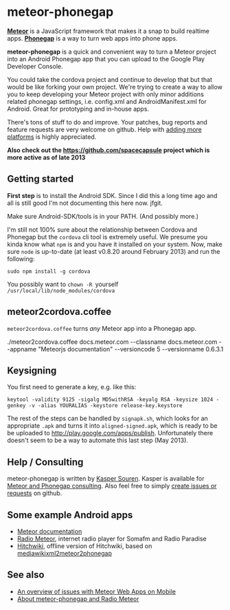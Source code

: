 meteor-phonegap
===============

**[Meteor](http://meteor.com/)** is a JavaScript framework that makes it a
snap to build realtime apps.  **[Phonegap](http://phonegap.com/)** is
a way to turn web apps into phone apps.

**meteor-phonegap** is a quick and convenient way to turn a Meteor
project into an Android Phonegap app that you can upload to the Google
Play Developer Console.

You could take the cordova project and continue to develop that but
that would be like forking your own project. We're trying to create a
way to allow you to keep developing your Meteor project with only
minor additions related phonegap settings, i.e. config.xml and
AndroidManifest.xml for Android.  Great for prototyping and in-house
apps.

There's tons of stuff to do and improve. Your patches, bug reports and
feature requests are very welcome on github. Help with [adding more
platforms](https://github.com/guaka/meteor-phonegap/issues/26) is
highly appreciated.


**Also check out the https://github.com/spacecapsule project which is more active as of late 2013**


Getting started
---------------

**First step** is to install the Android SDK.
Since I did this a long time ago and all is still good I'm not
documenting this here now. jfgit.

Make sure Android-SDK/tools is in your PATH. (And possibly more.)

I'm still not 100% sure about the relationship between Cordova and
Phonegap but the `cordova` cli tool is extremely useful. We presume
you kinda know what `npm` is and you have it installed on your system.
Now, make sure `node` is up-to-date (at least v0.8.20 around February
2013) and run the following:

    sudo npm install -g cordova

You possibly want to `chown -R `yourself` /usr/local/lib/node_modules/cordova` 




meteor2cordova.coffee
---------------------

`meteor2cordova.coffee` turns *any* Meteor app into a Phonegap app.


   ./meteor2cordova.coffee docs.meteor.com --classname docs.meteor.com --appname "Meteorjs documentation" --versioncode 5 --versionname 0.6.3.1




Keysigning
----------

You first need to generate a key, e.g. like this:

    keytool -validity 9125 -sigalg MD5withRSA -keyalg RSA -keysize 1024 -genkey -v -alias YOURALIAS -keystore release-key.keystore


The rest of the steps can be handled by `signapk.sh`, which looks for
an appropriate `.apk` and turns it into `aligned-signed.apk`, which is
ready to be be uploaded to http://play.google.com/apps/publish.
Unfortunately there doesn't seem to be a way to automate this last
step (May 2013).


Help / Consulting
-----------------

meteor-phonegap is written by [Kasper Souren](http://guaka.org/).
Kasper is available for [Meteor and Phonegap consulting](http://guaka.org/contact).
Also feel free to simply [create issues or requests](https://github.com/guaka/meteor-phonegap/issues/new) on github.


Some example Android apps
-------------------------
* [Meteor documentation](https://play.google.com/store/apps/details?id=io.cordova.cordovadocsmeteorcom)
* [Radio Meteor](https://play.google.com/store/apps/details?id=io.cordova.radio.meteor.com), internet radio player for Somafm and Radio Paradise
* [Hitchwiki](https://play.google.com/store/apps/details?id=io.cordova.cordovahitchwikimeteorcom), offline version of Hitchwiki, based on [mediawikixml2meteor2phonegap](https://github.com/guaka/mediawikixml2meteor2phonegap)


See also
--------
* [An overview of issues with Meteor Web Apps on Mobile](https://github.com/awwx/misc/wiki/Meteor-Web-Apps-on-Mobile)
* [About meteor-phonegap and Radio Meteor](http://guaka.org/2013/meteor-phonegap-and-radio-meteor)
